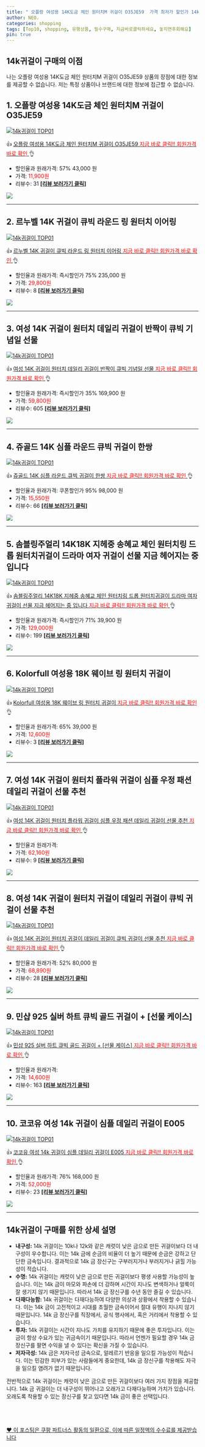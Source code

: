 ```yaml
---
title: " 오플랑 여성용 14K도금 체인 원터치M 귀걸이 O35JE59  가격 최저가 할인가 14k귀걸이 최저가 추천 제품 비교"
author: NEO.
categories: shopping
tags: [Top10, shopping, 유행상품, 필수구매, 지금바로클릭하세요, 놓치면후회해요]
pin: true
---
```

## 14k귀걸이 구매의 이점
나는 오플랑 여성용 14K도금 체인 원터치M 귀걸이 O35JE59 상품의 장점에 대한 정보를 제공할 수 없습니다. 저는 특정 상품이나 브랜드에 대한 정보에 접근할 수 없습니다.

   

## 1.  오플랑 여성용 14K도금 체인 원터치M 귀걸이 O35JE59 

[![14k귀걸이 TOP01](https://thumbnail7.coupangcdn.com/thumbnails/remote/490x490ex/image/rs_quotation_api/nvejwyhy/84de78e5e412460d81d7c86aaf8c0fd4.jpg)](https://link.coupang.com/re/AFFSDP?lptag=AF3617701&subid=GithubCoopas&pageKey=7538919698&traceid=V0-153&itemId=19813187666&vendorItemId=86915286529)


👍 [ 오플랑 여성용 14K도금 체인 원터치M 귀걸이 O35JE59  <font color=red> 지금 바로 클릭!! 회원가격 바로 확인 </font> ](https://link.coupang.com/re/AFFSDP?lptag=AF3617701&subid=GithubCoopas&pageKey=7538919698&traceid=V0-153&itemId=19813187666&vendorItemId=86915286529) 👌 


- 할인율과 원래가격: 57%  43,000   원
- 가격: <span style='color:red'>11,900원</span>
- 리뷰수: 31  [**[리뷰 보러가기 클릭]**](https://link.coupang.com/re/AFFSDP?lptag=AF3617701&subid=GithubCoopas&pageKey=7538919698&traceid=V0-153&itemId=19813187666&vendorItemId=86915286529)

[![](/discount_price.png)](https://link.coupang.com/re/AFFSDP?lptag=AF3617701&subid=GithubCoopas&pageKey=7538919698&traceid=V0-153&itemId=19813187666&vendorItemId=86915286529)

---


   

## 2.  르누벨 14K 귀걸이 큐빅 라운드 링 원터치 이어링 

[![14k귀걸이 TOP01](https://thumbnail7.coupangcdn.com/thumbnails/remote/490x490ex/image/vendor_inventory/b83c/c72cd6a707052e24bfc7211e19f2be3dcf0a0c8ba592e54d0de00dec686b.jpg)](https://link.coupang.com/re/AFFSDP?lptag=AF3617701&subid=GithubCoopas&pageKey=6758738616&traceid=V0-153&itemId=15832774487&vendorItemId=87329842303)


👍 [ 르누벨 14K 귀걸이 큐빅 라운드 링 원터치 이어링  <font color=red> 지금 바로 클릭!! 회원가격 바로 확인 </font> ](https://link.coupang.com/re/AFFSDP?lptag=AF3617701&subid=GithubCoopas&pageKey=6758738616&traceid=V0-153&itemId=15832774487&vendorItemId=87329842303) 👌 


- 할인율과 원래가격: 즉시할인가 75%  235,000   원
- 가격: <span style='color:red'>29,800원</span>
- 리뷰수: 8  [**[리뷰 보러가기 클릭]**](https://link.coupang.com/re/AFFSDP?lptag=AF3617701&subid=GithubCoopas&pageKey=6758738616&traceid=V0-153&itemId=15832774487&vendorItemId=87329842303)

[![](/discount_price.png)](https://link.coupang.com/re/AFFSDP?lptag=AF3617701&subid=GithubCoopas&pageKey=6758738616&traceid=V0-153&itemId=15832774487&vendorItemId=87329842303)

---


   

## 3.  여성 14K 귀걸이 원터치 데일리 귀걸이 반짝이 큐빅 기념일 선물 

[![14k귀걸이 TOP01](https://thumbnail7.coupangcdn.com/thumbnails/remote/490x490ex/image/vendor_inventory/6d2e/3745d0e93c672fa473e204c551921d0d9d9fabed3dfb00cc760f5ded6b5a.png)](https://link.coupang.com/re/AFFSDP?lptag=AF3617701&subid=GithubCoopas&pageKey=7598805084&traceid=V0-153&itemId=20096305636&vendorItemId=87191576540)


👍 [ 여성 14K 귀걸이 원터치 데일리 귀걸이 반짝이 큐빅 기념일 선물  <font color=red> 지금 바로 클릭!! 회원가격 바로 확인 </font> ](https://link.coupang.com/re/AFFSDP?lptag=AF3617701&subid=GithubCoopas&pageKey=7598805084&traceid=V0-153&itemId=20096305636&vendorItemId=87191576540) 👌 


- 할인율과 원래가격: 즉시할인가 35%  169,900   원
- 가격: <span style='color:red'>59,800원</span>
- 리뷰수: 605  [**[리뷰 보러가기 클릭]**](https://link.coupang.com/re/AFFSDP?lptag=AF3617701&subid=GithubCoopas&pageKey=7598805084&traceid=V0-153&itemId=20096305636&vendorItemId=87191576540)

[![](/discount_price.png)](https://link.coupang.com/re/AFFSDP?lptag=AF3617701&subid=GithubCoopas&pageKey=7598805084&traceid=V0-153&itemId=20096305636&vendorItemId=87191576540)

---


   

## 4.  쥬골드 14K 심플 라운드 큐빅 귀걸이 한쌍 

[![14k귀걸이 TOP01](https://thumbnail6.coupangcdn.com/thumbnails/remote/490x490ex/image/vendor_inventory/342f/8de60a90e1750aaf5539d5535bfccbe8662398a59e2cdd63093b88cb53a4.jpg)](https://link.coupang.com/re/AFFSDP?lptag=AF3617701&subid=GithubCoopas&pageKey=7250974588&traceid=V0-153&itemId=18445034506&vendorItemId=85586014558)


👍 [ 쥬골드 14K 심플 라운드 큐빅 귀걸이 한쌍  <font color=red> 지금 바로 클릭!! 회원가격 바로 확인 </font> ](https://link.coupang.com/re/AFFSDP?lptag=AF3617701&subid=GithubCoopas&pageKey=7250974588&traceid=V0-153&itemId=18445034506&vendorItemId=85586014558) 👌 


- 할인율과 원래가격: 쿠폰할인가 95%  98,000   원
- 가격: <span style='color:red'>15,550원</span>
- 리뷰수: 66  [**[리뷰 보러가기 클릭]**](https://link.coupang.com/re/AFFSDP?lptag=AF3617701&subid=GithubCoopas&pageKey=7250974588&traceid=V0-153&itemId=18445034506&vendorItemId=85586014558)

[![](/discount_price.png)](https://link.coupang.com/re/AFFSDP?lptag=AF3617701&subid=GithubCoopas&pageKey=7250974588&traceid=V0-153&itemId=18445034506&vendorItemId=85586014558)

---


   

## 5.  솜블링주얼리 14K18K 지헤중 송혜교 체인 원터치링 드롭 원터치귀걸이 드라마 여자 귀걸이 선물 지금 헤어지는 중 입니다 

[![14k귀걸이 TOP01](https://thumbnail9.coupangcdn.com/thumbnails/remote/490x490ex/image/vendor_inventory/7e44/96b779388d8ad374199ae3287e194d314eb75ee93673c0130e1ae0409eb8.jpg)](https://link.coupang.com/re/AFFSDP?lptag=AF3617701&subid=GithubCoopas&pageKey=6482951993&traceid=V0-153&itemId=14199634505&vendorItemId=81445203589)


👍 [ 솜블링주얼리 14K18K 지헤중 송혜교 체인 원터치링 드롭 원터치귀걸이 드라마 여자 귀걸이 선물 지금 헤어지는 중 입니다  <font color=red> 지금 바로 클릭!! 회원가격 바로 확인 </font> ](https://link.coupang.com/re/AFFSDP?lptag=AF3617701&subid=GithubCoopas&pageKey=6482951993&traceid=V0-153&itemId=14199634505&vendorItemId=81445203589) 👌 


- 할인율과 원래가격: 즉시할인가 71%  39,900   원
- 가격: <span style='color:red'>129,000원</span>
- 리뷰수: 199  [**[리뷰 보러가기 클릭]**](https://link.coupang.com/re/AFFSDP?lptag=AF3617701&subid=GithubCoopas&pageKey=6482951993&traceid=V0-153&itemId=14199634505&vendorItemId=81445203589)

[![](/discount_price.png)](https://link.coupang.com/re/AFFSDP?lptag=AF3617701&subid=GithubCoopas&pageKey=6482951993&traceid=V0-153&itemId=14199634505&vendorItemId=81445203589)

---


   

## 6.  Kolorfull 여성용 18K 웨이브 링 원터치 귀걸이 

[![14k귀걸이 TOP01](https://thumbnail9.coupangcdn.com/thumbnails/remote/490x490ex/image/retail/images/2130977850294839-5109ff4d-d7de-4afb-872e-dc1f65f2f32a.jpg)](https://link.coupang.com/re/AFFSDP?lptag=AF3617701&subid=GithubCoopas&pageKey=7389913639&traceid=V0-153&itemId=19104140193&vendorItemId=86224615215)


👍 [ Kolorfull 여성용 18K 웨이브 링 원터치 귀걸이  <font color=red> 지금 바로 클릭!! 회원가격 바로 확인 </font> ](https://link.coupang.com/re/AFFSDP?lptag=AF3617701&subid=GithubCoopas&pageKey=7389913639&traceid=V0-153&itemId=19104140193&vendorItemId=86224615215) 👌 


- 할인율과 원래가격: 65%  39,000   원
- 가격: <span style='color:red'>12,600원</span>
- 리뷰수: 3  [**[리뷰 보러가기 클릭]**](https://link.coupang.com/re/AFFSDP?lptag=AF3617701&subid=GithubCoopas&pageKey=7389913639&traceid=V0-153&itemId=19104140193&vendorItemId=86224615215)

[![](/discount_price.png)](https://link.coupang.com/re/AFFSDP?lptag=AF3617701&subid=GithubCoopas&pageKey=7389913639&traceid=V0-153&itemId=19104140193&vendorItemId=86224615215)

---


   

## 7.  여성 14K 귀걸이 원터치 플라워 귀걸이 심플 우정 패션 데일리 귀걸이 선물 추천 

[![14k귀걸이 TOP01](https://thumbnail10.coupangcdn.com/thumbnails/remote/490x490ex/image/vendor_inventory/c1fd/d1e00e56c5368cdb94e9d27a780e7d9fa55173ff8ad899a4bf73a2e86464.png)](https://link.coupang.com/re/AFFSDP?lptag=AF3617701&subid=GithubCoopas&pageKey=7803054943&traceid=V0-153&itemId=21138358261&vendorItemId=88200010826)


👍 [ 여성 14K 귀걸이 원터치 플라워 귀걸이 심플 우정 패션 데일리 귀걸이 선물 추천  <font color=red> 지금 바로 클릭!! 회원가격 바로 확인 </font> ](https://link.coupang.com/re/AFFSDP?lptag=AF3617701&subid=GithubCoopas&pageKey=7803054943&traceid=V0-153&itemId=21138358261&vendorItemId=88200010826) 👌 


- 할인율과 원래가격: 
- 가격: <span style='color:red'>62,160원</span>
- 리뷰수: 9  [**[리뷰 보러가기 클릭]**](https://link.coupang.com/re/AFFSDP?lptag=AF3617701&subid=GithubCoopas&pageKey=7803054943&traceid=V0-153&itemId=21138358261&vendorItemId=88200010826)

[![](/discount_price.png)](https://link.coupang.com/re/AFFSDP?lptag=AF3617701&subid=GithubCoopas&pageKey=7803054943&traceid=V0-153&itemId=21138358261&vendorItemId=88200010826)

---


   

## 8.  여성 14K 귀걸이 원터치 귀걸이 데일리 귀걸이 큐빅 귀걸이 선물 추천 

[![14k귀걸이 TOP01](https://thumbnail9.coupangcdn.com/thumbnails/remote/490x490ex/image/vendor_inventory/e28d/258543675b91c2042cfb6b9d16ea5cdb81d85cb23770c6793b82f577941e.png)](https://link.coupang.com/re/AFFSDP?lptag=AF3617701&subid=GithubCoopas&pageKey=7803037300&traceid=V0-153&itemId=21138272162&vendorItemId=88199925805)


👍 [ 여성 14K 귀걸이 원터치 귀걸이 데일리 귀걸이 큐빅 귀걸이 선물 추천  <font color=red> 지금 바로 클릭!! 회원가격 바로 확인 </font> ](https://link.coupang.com/re/AFFSDP?lptag=AF3617701&subid=GithubCoopas&pageKey=7803037300&traceid=V0-153&itemId=21138272162&vendorItemId=88199925805) 👌 


- 할인율과 원래가격: 52%  80,000   원
- 가격: <span style='color:red'>68,890원</span>
- 리뷰수: 28  [**[리뷰 보러가기 클릭]**](https://link.coupang.com/re/AFFSDP?lptag=AF3617701&subid=GithubCoopas&pageKey=7803037300&traceid=V0-153&itemId=21138272162&vendorItemId=88199925805)

[![](/discount_price.png)](https://link.coupang.com/re/AFFSDP?lptag=AF3617701&subid=GithubCoopas&pageKey=7803037300&traceid=V0-153&itemId=21138272162&vendorItemId=88199925805)

---


   

## 9.  민샵 925 실버 하트 큐빅 골드 귀걸이 + [선물 케이스] 

[![14k귀걸이 TOP01](https://thumbnail9.coupangcdn.com/thumbnails/remote/490x490ex/image/vendor_inventory/d956/3b83a28c7ce0a4c4776ddcae043ca694b7fe9d18f50fed6623317034aac3.jpg)](https://link.coupang.com/re/AFFSDP?lptag=AF3617701&subid=GithubCoopas&pageKey=7693397238&traceid=V0-153&itemId=20579312531&vendorItemId=87654470957)


👍 [ 민샵 925 실버 하트 큐빅 골드 귀걸이 + [선물 케이스]  <font color=red> 지금 바로 클릭!! 회원가격 바로 확인 </font> ](https://link.coupang.com/re/AFFSDP?lptag=AF3617701&subid=GithubCoopas&pageKey=7693397238&traceid=V0-153&itemId=20579312531&vendorItemId=87654470957) 👌 


- 할인율과 원래가격: 
- 가격: <span style='color:red'>14,600원</span>
- 리뷰수: 163  [**[리뷰 보러가기 클릭]**](https://link.coupang.com/re/AFFSDP?lptag=AF3617701&subid=GithubCoopas&pageKey=7693397238&traceid=V0-153&itemId=20579312531&vendorItemId=87654470957)

[![](/discount_price.png)](https://link.coupang.com/re/AFFSDP?lptag=AF3617701&subid=GithubCoopas&pageKey=7693397238&traceid=V0-153&itemId=20579312531&vendorItemId=87654470957)

---


   

## 10.  코코유 여성 14k 귀걸이 심플 데일리 귀걸이 E005 

[![14k귀걸이 TOP01](https://thumbnail6.coupangcdn.com/thumbnails/remote/490x490ex/image/vendor_inventory/e23b/8bc3b6c964702817d4087bf4a89c1f69745e011e97aa22ef0119f06ccd6c.png)](https://link.coupang.com/re/AFFSDP?lptag=AF3617701&subid=GithubCoopas&pageKey=7484554263&traceid=V0-153&itemId=19558595518&vendorItemId=86666629874)


👍 [ 코코유 여성 14k 귀걸이 심플 데일리 귀걸이 E005  <font color=red> 지금 바로 클릭!! 회원가격 바로 확인 </font> ](https://link.coupang.com/re/AFFSDP?lptag=AF3617701&subid=GithubCoopas&pageKey=7484554263&traceid=V0-153&itemId=19558595518&vendorItemId=86666629874) 👌 


- 할인율과 원래가격: 76%  168,000   원
- 가격: <span style='color:red'>52,000원</span>
- 리뷰수: 23  [**[리뷰 보러가기 클릭]**](https://link.coupang.com/re/AFFSDP?lptag=AF3617701&subid=GithubCoopas&pageKey=7484554263&traceid=V0-153&itemId=19558595518&vendorItemId=86666629874)

[![](/discount_price.png)](https://link.coupang.com/re/AFFSDP?lptag=AF3617701&subid=GithubCoopas&pageKey=7484554263&traceid=V0-153&itemId=19558595518&vendorItemId=86666629874)

---
## 14k귀걸이 구매를 위한 상세 설명
* **내구성:** 14k 귀걸이는 10k나 12k와 같은 캐럿이 낮은 금으로 만든 귀걸이보다 더 내구성이 우수합니다. 이는 14k 금에 순금의 비율이 더 높기 때문에 순금은 강하고 단단한 금속입니다. 결과적으로 14k 금 장신구는 구부러지거나 부러지거나 긁힐 가능성이 적습니다.
* **수명:** 14k 귀걸이는 캐럿이 낮은 금으로 만든 귀걸이보다 평생 사용할 가능성이 높습니다. 이는 14k 금이 마모와 파손에 더 강하며 시간이 지나도 변색하거나 얼룩이 잘 생기지 않기 때문입니다. 따라서 14k 금 장신구를 수년 동안 즐길 수 있습니다.
* **다재다능함:** 14k 귀걸이는 다재다능하여 다양한 의상과 상황에서 착용할 수 있습니다. 이는 14k 금이 고전적이고 시대를 초월한 금속이어서 절대 유행이 지나지 않기 때문입니다. 14k 금 장신구를 직장에서, 공식 행사에서, 혹은 거리에서 착용할 수 있습니다.
* **투자:** 14k 귀걸이는 시간이 지나도 가치를 유지하기 때문에 좋은 투자입니다. 이는 금이 항상 수요가 있는 귀금속이기 때문입니다. 따라서 언젠가 필요할 경우 14k 금 장신구를 팔면 수익을 낼 수 있다는 확신을 가질 수 있습니다.
* **저자극성:** 14k 금은 저자극성 금속으로, 알레르기 반응을 일으킬 가능성이 적습니다. 이는 민감한 피부가 있는 사람들에게 중요한데, 14k 금 장신구를 착용해도 자극을 일으킬 염려가 없기 때문입니다.

전반적으로 14k 귀걸이는 캐럿이 낮은 금으로 만든 귀걸이보다 여러 가지 장점을 제공합니다. 14k 금 귀걸이는 더 내구성이 뛰어나고 오래가고 다재다능하며 가치가 있습니다. 오래도록 착용할 수 있는 장신구를 찾고 있다면 14k 금이 좋은 선택입니다.<br><br><br><br><br> [ ❤  이 포스팅은 쿠팡 파트너스 활동의 일환으로, 이에 따른 일정액의 수수료를 제공받습니다](https://link.coupang.com/a/bcEFyh)